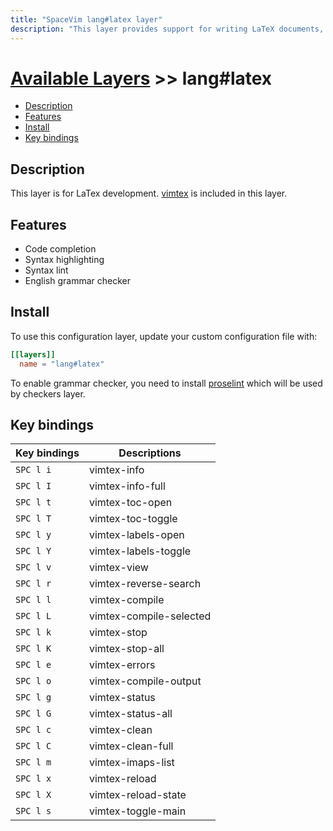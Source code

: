 ```yaml
---
title: "SpaceVim lang#latex layer"
description: "This layer provides support for writing LaTeX documents, including syntax highlighting, code completion, formatting etc."
---
```


# [Available Layers](../../) >> lang#latex

<!-- vim-markdown-toc GFM -->

- [Description](#description)
- [Features](#features)
- [Install](#install)
- [Key bindings](#key-bindings)

<!-- vim-markdown-toc -->

## Description

This layer is for LaTex development. [vimtex](https://github.com/lervag/vimtex) is included in this layer.

## Features

- Code completion
- Syntax highlighting
- Syntax lint
- English grammar checker

## Install

To use this configuration layer, update your custom configuration file with:

```toml
[[layers]]
  name = "lang#latex"
```

To enable grammar checker, you need to install [proselint](http://proselint.com/) which will be used by checkers layer.

## Key bindings

| Key bindings | Descriptions            |
| ------------ | ----------------------- |
| `SPC l i`    | vimtex-info             |
| `SPC l I`    | vimtex-info-full        |
| `SPC l t`    | vimtex-toc-open         |
| `SPC l T`    | vimtex-toc-toggle       |
| `SPC l y`    | vimtex-labels-open      |
| `SPC l Y`    | vimtex-labels-toggle    |
| `SPC l v`    | vimtex-view             |
| `SPC l r`    | vimtex-reverse-search   |
| `SPC l l`    | vimtex-compile          |
| `SPC l L`    | vimtex-compile-selected |
| `SPC l k`    | vimtex-stop             |
| `SPC l K`    | vimtex-stop-all         |
| `SPC l e`    | vimtex-errors           |
| `SPC l o`    | vimtex-compile-output   |
| `SPC l g`    | vimtex-status           |
| `SPC l G`    | vimtex-status-all       |
| `SPC l c`    | vimtex-clean            |
| `SPC l C`    | vimtex-clean-full       |
| `SPC l m`    | vimtex-imaps-list       |
| `SPC l x`    | vimtex-reload           |
| `SPC l X`    | vimtex-reload-state     |
| `SPC l s`    | vimtex-toggle-main      |
